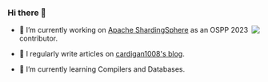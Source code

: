### Hi there 👋
<img align="right" src="https://github-readme-stats.vercel.app/api?username=cardigan1008&show_icons=true&icon_color=CE1D2D&text_color=718096&bg_color=ffffff&hide_title=true" />

- 🔭 I’m currently working on [Apache ShardingSphere](https://github.com/apache/shardingsphere) as an OSPP 2023 contributor.

- 📝 I regularly write articles on [cardigan1008's blog](https://cardigan1008.fun).
 
- 🌱 I’m currently learning Compilers and Databases.

<!--
**cardigan1008/cardigan1008** is a ✨ _special_ ✨ repository because its `README.md` (this file) appears on your GitHub profile.

Here are some ideas to get you started:

- 🔭 I’m currently working on ...
- 🌱 I’m currently learning ...
- 👯 I’m looking to collaborate on ...
- 🤔 I’m looking for help with ...
- 💬 Ask me about ...
- 📫 How to reach me: ...
- 😄 Pronouns: ...
- ⚡ Fun fact: ...
-->
